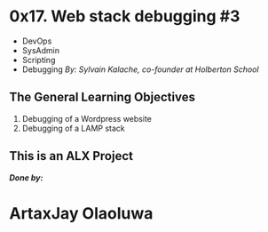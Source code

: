 # 0x17. Web stack debugging #3
- DevOps
- SysAdmin
- Scripting
- Debugging
_By: Sylvain Kalache, co-founder at Holberton School_

## The General Learning Objectives
1. Debugging of a Wordpress website
2. Debugging of a LAMP stack

## This is an ALX Project
**_Done by:_**
# ArtaxJay Olaoluwa
